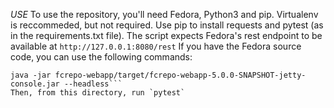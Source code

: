 *USE*
To use the repository, you'll need Fedora, Python3 and pip. Virtualenv is reccommeded, but not required.
Use pip to install requests and pytest (as in the requirements.txt file).
The script expects Fedora's rest endpoint to be available at `http://127.0.0.1:8080/rest`
If you have the Fedora source code, you can use the following commands:
```mvn clean install -pl fcrepo-webapp -Pone-click
java -jar fcrepo-webapp/target/fcrepo-webapp-5.0.0-SNAPSHOT-jetty-console.jar --headless``` 
Then, from this directory, run `pytest`
